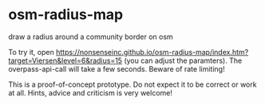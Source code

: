 # osm-radius-map
draw a radius around a community border on osm

To try it, open https://nonsenseinc.github.io/osm-radius-map/index.htm?target=Viersen&level=6&radius=15 (you can adjust the paramters). The overpass-api-call will take a few seconds. Beware of rate limiting!

This is a proof-of-concept prototype. Do not expect it to be correct or work at all. Hints, advice and criticism is very welcome!
